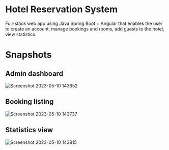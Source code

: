 # Hotel Reservation System

Full-stack web app using Java Spring Boot + Angular that enables the user to create an account, manage bookings and rooms, add guests to the hotel, view statistics.

# Snapshots

## Admin dashboard
![Screenshot 2023-05-10 143652](https://github.com/ps-lab2023/Marcus_Cristian-Viorel_Frontend/assets/110086643/168da913-8a68-4023-a9a4-5f037d3d61fe)

## Booking listing
![Screenshot 2023-05-10 143737](https://github.com/ps-lab2023/Marcus_Cristian-Viorel_Frontend/assets/110086643/a4e00efa-f8d4-44c6-8931-6dd824c7c668)

## Statistics view
![Screenshot 2023-05-10 143815](https://github.com/ps-lab2023/Marcus_Cristian-Viorel_Frontend/assets/110086643/7f416172-d4c6-47e1-b3bb-dae9df089f4a)
